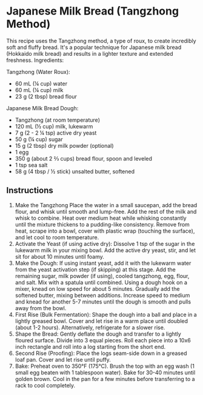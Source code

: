 Japanese Milk Bread (Tangzhong Method)
=====
This recipe uses the Tangzhong method, a type of roux, to create incredibly soft and fluffy bread. It's a popular technique for Japanese milk bread (Hokkaido milk bread) and results in a lighter texture and extended freshness. 
Ingredients: 

Tangzhong (Water Roux): 
- 60 mL (¼ cup) water
- 60 mL (¼ cup) milk
- 23 g (2 tbsp) bread flour 

Japanese Milk Bread Dough: 
- Tangzhong (at room temperature)
- 120 mL (½ cup) milk, lukewarm
- 7 g (2 - 2 ¼ tsp) active dry yeast
- 50 g (¼ cup) sugar
- 15 g (2 tbsp) dry milk powder (optional)
- 1 egg
- 350 g (about 2 ⅔ cups) bread flour, spoon and leveled
- 1 tsp sea salt
- 58 g (4 tbsp / ½ stick) unsalted butter, softened 

Instructions
---
1. Make the Tangzhong
Place the water in a small saucepan, add the bread flour, and whisk until smooth and lump-free.
Add the rest of the milk and whisk to combine.
Heat over medium heat while whisking constantly until the mixture thickens to a pudding-like consistency.
Remove from heat, scrape into a bowl, cover with plastic wrap (touching the surface), and let cool to room temperature. 
3. Activate the Yeast (if using active dry):
Dissolve 1 tsp of the sugar in the lukewarm milk in your mixing bowl. Add the active dry yeast, stir, and let sit for about 10 minutes until foamy. 
4. Make the Dough:
If using instant yeast, add it with the lukewarm water from the yeast activation step (if skipping) at this stage. Add the remaining sugar, milk powder (if using), cooled tangzhong, egg, flour, and salt. Mix with a spatula until combined. Using a dough hook on a mixer, knead on low speed for about 5 minutes. Gradually add the softened butter, mixing between additions. Increase speed to medium and knead for another 5-7 minutes until the dough is smooth and pulls away from the bowl. 
5. First Rise (Bulk Fermentation):
Shape the dough into a ball and place in a lightly greased bowl. Cover and let rise in a warm place until doubled (about 1-2 hours). Alternatively, refrigerate for a slower rise. 
6. Shape the Bread:
Gently deflate the dough and transfer to a lightly floured surface. Divide into 3 equal pieces. Roll each piece into a 10x6 inch rectangle and roll into a log starting from the short end. 
7. Second Rise (Proofing):
Place the logs seam-side down in a greased loaf pan. Cover and let rise until puffy. 
8. Bake:
Preheat oven to 350°F (175°C). Brush the top with an egg wash (1 small egg beaten with 1 tablespoon water). Bake for 30-40 minutes until golden brown. Cool in the pan for a few minutes before transferring to a rack to cool completely. 
